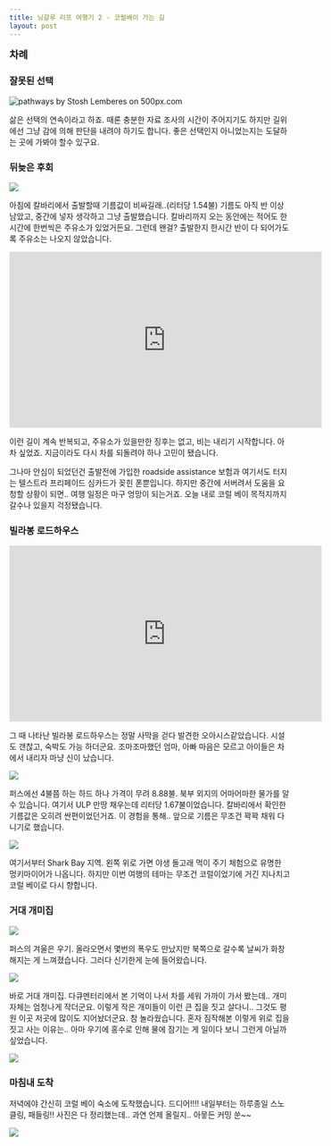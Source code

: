 ```yaml
---
title: 닝갈루 리프 여행기 2 - 코럴베이 가는 길
layout: post
---
```

<div id="toc"><b><span style="font-size: large;">차례</span></b></br></div>

### 잘못된 선택

<div class='pixels-photo'>
  <p>
    <img src='https://drscdn.500px.org/photo/71079035/m%3D900/8fffe3e0b4023de726b08f90634ee1d8' alt='pathways by Stosh Lemberes on 500px.com'>
  </p>
  <a href='https://500px.com/photo/71079035/pathways-by-stosh-lemberes' alt='pathways by Stosh Lemberes on 500px.com'></a>
</div>
<script type='text/javascript' src='https://500px.com/embed.js'></script>

삶은 선택의 연속이라고 하죠. 때론 충분한 자료 조사의 시간이 주어지기도 하지만 길위에선 그냥 감에 의해 판단을 내려야 하기도 합니다. 좋은 선택인지 아니었는지는 도달하는 곳에 가봐야 할수 있구요. 

### 뒤늦은 후회

![](http://i.imgur.com/lvYr6Kz.jpg)

아침에 칼바리에서 출발할때 기름값이 비싸길래..(리터당 1.54불) 기름도 아직 반 이상 남았고, 중간에 넣자 생각하고 그냥 출발했습니다. 칼바리까지 오는 동안에는 적어도 한시간에 한번씩은 주유소가 있었거든요. 그런데 왠걸? 출발한지 한시간 반이 다 되어가도록 주유소는 나오지 않았습니다. 

<iframe width="560" height="315" src="https://www.youtube.com/embed/z3nkmnyFEDc" frameborder="0" allowfullscreen></iframe>

이런 길이 계속 반복되고, 주유소가 있을만한 징후는 없고, 비는 내리기 시작합니다. 아차 싶었죠. 지금이라도 다시 차를 되돌려야 하나 고민이 됐습니다. 

그나마 안심이 되었던건 출발전에 가입한 roadside assistance 보험과 여기서도 터지는 텔스트라 프리페이드 심카드가 꽂힌 폰뿐입니다. 하지만 중간에 서버려서 도움을 요청할 상황이 되면.. 여행 일정은 마구 엉망이 되는거죠. 오늘 내로 코럴 베이 목적지까지 갈수나 있을지 걱정됐습니다. 

### 빌라봉 로드하우스

<iframe width="560" height="315" src="https://www.youtube.com/embed/r-oghjJKaqw" frameborder="0" allowfullscreen></iframe>

그 때 나타난 빌라봉 로드하우스는 정말 사막을 걷다 발견한 오아시스같았습니다. 시설도 갠찮고, 숙박도 가능 하더군요. 조마조마했던 엄마, 아빠 마음은 모르고 아이들은 차에서 내리자 마냥 신이 났습니다. 

![](http://i.imgur.com/GOxSd7Z.jpg) 

퍼스에선 4불쯤 하는 하드 하나 가격이 무려 8.88불. 북부 외지의 어마어마한 물가를 알 수 있습니다. 여기서 ULP 만땅 채우는데 리터당 1.67불이었습니다. 칼바리에서 확인한 기름값은 오히려 싼편이었던거죠. 이 경험을 통해.. 앞으로 기름은 무조건 꽉꽉 채워 다니기로 했습니다. 

![](http://i.imgur.com/c6mfglA.jpg)

여기서부터 Shark Bay 지역. 왼쪽 위로 가면 야생 돌고래 먹이 주기 체험으로 유명한 멍키마이어가 나옵니다. 하지만 이번 여행의 테마는 무조건 코럴이었기에 거긴 지나치고 코럴 베이로 다시 향합니다. 

### 거대 개미집

![](http://i.imgur.com/9S6NY6L.jpg) 

퍼스의 겨울은 우기. 올라오면서 몇번의 폭우도 만났지만 북쪽으로 갈수록 날씨가 화창해지는 게 느껴졌습니다. 그러다 신기한게 눈에 들어왔습니다. 

![](http://i.imgur.com/PCs5KC0.jpg)

바로 거대 개미집. 다큐멘터리에서 본 기억이 나서 차를 세워 가까이 가서 봤는데.. 개미 자체는 엄청나게 작더군요. 이렇게 작은 개미들이 이런 큰 집을 짓고 살다니.. 그것도 평원 이곳 저곳에 많이도 지어놨더군요. 참 놀라웠습니다. 혼자 짐작해본 이렇게 위로 집을 짓고 사는 이유는.. 아마 우기에 홍수로 인해 물에 잠기는 게 일이다 보니 그런게 아닐까 싶었습니다.  

![](http://i.imgur.com/9y7ab6Q.jpg)

### 마침내 도착

저녁에야 간신히 코럴 베이 숙소에 도착했습니다. 드디어!!!! 내일부터는 하루종일 스노클링, 패들링!! 사진은 다 정리했는데.. 과연 언제 올릴지.. 아뭏든 커밍 쑨~~

![](http://i.imgur.com/mvnLgnx.jpg)

